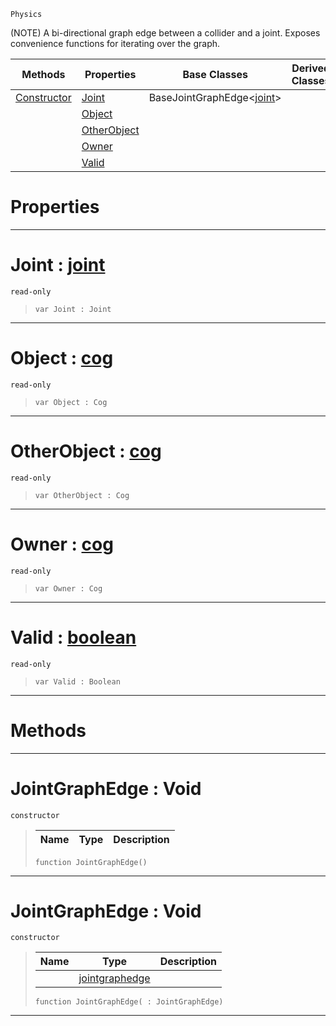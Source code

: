  `Physics`

(NOTE) A bi-directional graph edge between a collider and a joint. Exposes convenience functions for iterating over the graph.

|Methods|Properties|Base Classes|Derived Classes|
|---|---|---|---|
|[ Constructor](https://github.com/ZilchEngine/ZilchDocs/blob/master/code_reference/class_reference/jointgraphedge.markdown#jointgraphedge-void)|[ Joint](https://github.com/ZilchEngine/ZilchDocs/blob/master/code_reference/class_reference/jointgraphedge.markdown#joint-zero-engine-docume)|BaseJointGraphEdge<[joint](https://github.com/ZilchEngine/ZilchDocs/blob/master/code_reference/class_reference/joint.markdown)>| |
| |[ Object](https://github.com/ZilchEngine/ZilchDocs/blob/master/code_reference/class_reference/jointgraphedge.markdown#object-zero-engine-docum)| | |
| |[ OtherObject](https://github.com/ZilchEngine/ZilchDocs/blob/master/code_reference/class_reference/jointgraphedge.markdown#otherobject-zero-engine)| | |
| |[ Owner](https://github.com/ZilchEngine/ZilchDocs/blob/master/code_reference/class_reference/jointgraphedge.markdown#owner-zero-engine-docume)| | |
| |[ Valid](https://github.com/ZilchEngine/ZilchDocs/blob/master/code_reference/class_reference/jointgraphedge.markdown#valid-zero-engine-docume)| | |


 #  Properties


---  
 #  Joint : [joint](https://github.com/ZilchEngine/ZilchDocs/blob/master/code_reference/class_reference/joint.markdown)

 `read-only`

> 
> ``` lang=cpp, name=Nada
> var Joint : Joint


---  
 #  Object : [cog](https://github.com/ZilchEngine/ZilchDocs/blob/master/code_reference/class_reference/cog.markdown)

 `read-only`

> 
> ``` lang=cpp, name=Nada
> var Object : Cog


---  
 #  OtherObject : [cog](https://github.com/ZilchEngine/ZilchDocs/blob/master/code_reference/class_reference/cog.markdown)

 `read-only`

> 
> ``` lang=cpp, name=Nada
> var OtherObject : Cog


---  
 #  Owner : [cog](https://github.com/ZilchEngine/ZilchDocs/blob/master/code_reference/class_reference/cog.markdown)

 `read-only`

> 
> ``` lang=cpp, name=Nada
> var Owner : Cog


---  
 #  Valid : [boolean](https://github.com/ZilchEngine/ZilchDocs/blob/master/code_reference/nada_base_types/boolean.markdown)

 `read-only`

> 
> ``` lang=cpp, name=Nada
> var Valid : Boolean


---  
 #  Methods


---  
 #  JointGraphEdge : Void

 `constructor`

> 
> |Name|Type|Description|
> |---|---|---|
> ``` lang=cpp, name=Nada
> function JointGraphEdge()
> ``` 


---  
 #  JointGraphEdge : Void

 `constructor`

> 
> |Name|Type|Description|
> |---|---|---|
> ||[jointgraphedge](https://github.com/ZilchEngine/ZilchDocs/blob/master/code_reference/class_reference/jointgraphedge.markdown)| |
> ``` lang=cpp, name=Nada
> function JointGraphEdge( : JointGraphEdge)
> ``` 


---  
 

 